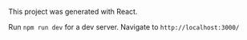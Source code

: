 This project was generated with React.

Run `npm run dev` for a dev server. Navigate to `http://localhost:3000/`